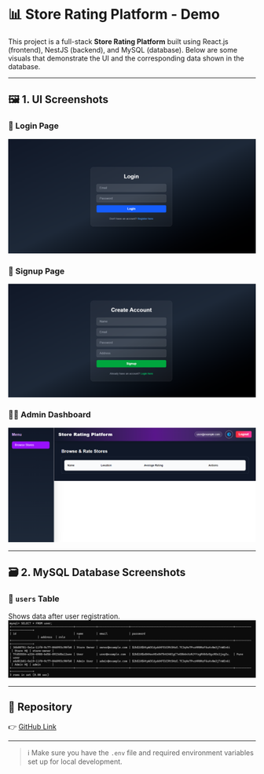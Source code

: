 # 📊 Store Rating Platform - Demo

This project is a full-stack **Store Rating Platform** built using React.js (frontend), NestJS (backend), and MySQL (database). Below are some visuals that demonstrate the UI and the corresponding data shown in the database.

---

## 🖼️ 1. UI Screenshots

### 🔐 Login Page
![Login Page](./assets/ui/login.png)

### 📝 Signup Page
![Signup Page](./assets/ui/signup.png)

### 🧑‍💼 Admin Dashboard
![Admin Dashboard](./assets/ui/dashboard.png)

---

## 🗃️ 2. MySQL Database Screenshots

### 👤 `users` Table
Shows data after user registration.
![User Table](./assets/ui/Users.png)


---

## 🔗 Repository

👉 [GitHub Link](https://github.com/chetanchunole1804/Store-Rating-Platform)

---

> ℹ️ Make sure you have the `.env` file and required environment variables set up for local development.

